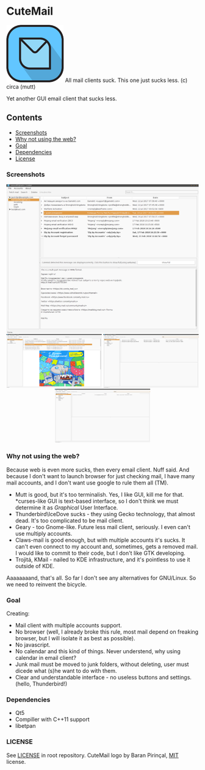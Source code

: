 # CuteMail
<img src="logo/logo.png?raw=true" width="150px" alt="logo"/> 
All mail clients suck. This one just sucks less. (c) circa (mutt)

Yet another GUI email client that sucks less.

## Contents

* [Screenshots](#screenshots)
* [Why not using the web?](#why-not-using-the-web)
* [Goal](#goal)
* [Dependencies](#dependencies)
* [License](#license)

### Screenshots

<p align="center">
  <img src="screenshots/cutemail-main.png?raw=true" alt="Main screenshot"/>
  <img src="screenshots/cutemail-htmlmail.png?raw=true" width="250px" height="140px" alt="Main window with html"/>
  <img src="screenshots/cutemail-search1.png?raw=true" width="250px" height="140px" alt="Main window with text"/>
  <img src="screenshots/cutemail-search2.png?raw=true" width="250px" height="140px" alt="Main window with text"/>
</p>

### Why not using the web?
Because web is even more sucks, then every email client. Nuff said. And because I don't want to launch browser for just checking mail, I have many mail accounts, and I don't want use google to rule them all (TM).
- Mutt is good, but it's too terminalish. Yes, I like GUI, kill me for that. \*curses-like GUI is text-based interface, so I don't think we must determine it as *Graphical* User Interface.
- Thunderbird\IceDove sucks - they using Gecko technology, that almost dead. It's too complicated to be mail client.
- Geary - too Gnome-like. Future less mail client, seriously. I even can't use multiply accounts.
- Claws-mail is good enough, but with multiple accounts it's sucks. It can't even connect to my account and, sometimes, gets a removed mail. I would like to commit to their code, but I don't like GTK developing.
- Trojitá, KMail - nailed to KDE infrastructure, and it's pointless to use it outside of KDE.

Aaaaaaaand, that's all. So far I don't see any alternatives for GNU/Linux. So we need to reinvent the bicycle.

### Goal
Creating:
- Mail client with multiple accounts support.
- No browser (well, I already broke this rule, most mail depend on freaking browser, but I will isolate it as best as possible).
- No javascript.
- No calendar and this kind of things. Never understend, why using calendar in email client?
- Junk mail must be moved to junk folders, without deleting, user must dicede what (s)he want to do with them.
- Clear and understandable interface - no useless buttons and settings. (hello, Thunderbird!)

### Dependencies
- Qt5
- Compiller with C++11 support
- libetpan

### LICENSE
See [LICENSE](LICENSE) in root repository.
CuteMail logo by Baran Pirinçal, [MIT](logo/LICENSE) license.
